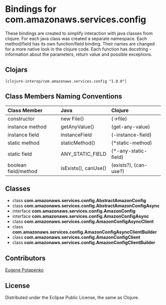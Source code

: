 # Bindings for com.amazonaws.services.config

These bindings are created to simplify interaction with java classes from clojure.
For each java class was created a separate namespace.
Each method/field has its own function/field binding.
Their names are changed for a more native look in the clojure code. Each function has docstring - information about the parameters, return value and possible exceptions.

## Clojars

```
[clojure-interop/com.amazonaws.services.config "1.0.0"]
```

## Class Members Naming Conventions

| Class Member | Java | Clojure |
|:--|:--|:--|
| constructor | new File() | (->file) |
| instance method | getAnyValue() | (get-any-value) |
| instance field | instanceField | (-instance-field) |
| static method | staticMethod() | (*static-method) |
| static field | ANY_STATIC_FIELD | (*-any-static-field) |
| boolean field/method | isExists(), canUse() | (exists?), (can-use?) |

## Classes

- class **com.amazonaws.services.config.AbstractAmazonConfig**
- class **com.amazonaws.services.config.AbstractAmazonConfigAsync**
- interface **com.amazonaws.services.config.AmazonConfig**
- interface **com.amazonaws.services.config.AmazonConfigAsync**
- class **com.amazonaws.services.config.AmazonConfigAsyncClient**
- class **com.amazonaws.services.config.AmazonConfigAsyncClientBuilder**
- class **com.amazonaws.services.config.AmazonConfigClient**
- class **com.amazonaws.services.config.AmazonConfigClientBuilder**

## Contributors

[Eugene Potapenko](https://github.com/potapenko/)

## License

Distributed under the Eclipse Public License, the same as Clojure.
